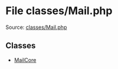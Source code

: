 File classes/Mail.php
=========

Source: [classes/Mail.php](https://github.com/PrestaShop/PrestaShop/blob/1.5.6.2/classes/Mail.php)


Classes
-------

* [MailCore](class.MailCore.md)

